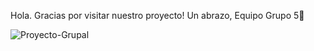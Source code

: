 Hola. 
Gracias por visitar nuestro proyecto!
Un abrazo,
Equipo Grupo 5🚀

![Proyecto-Grupal](https://user-images.githubusercontent.com/68014465/211323973-630c776d-1d48-40b6-939a-b7b9874c26ad.gif)

